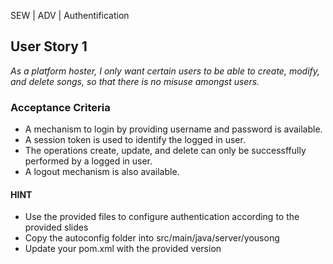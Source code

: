SEW | ADV | Authentification

## User Story 1
*As a platform hoster, I only want certain users to be able to create, modify, and delete songs, so that there is no misuse amongst users.*

### Acceptance Criteria
- A mechanism to login by providing username and password is available.
- A session token is used to identify the logged in user.
- The operations create, update, and delete can only be successffully performed by a logged in user.
- A logout mechanism is also available.

#### HINT
- Use the provided files to configure authentication according to the provided slides
- Copy the autoconfig folder into src/main/java/server/yousong
- Update your pom.xml with the provided version
